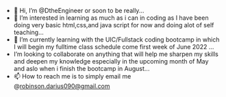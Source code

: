 - 👋 Hi, I’m @DtheEngineer or soon to be really...
- 👀 I’m interested in learning as much as i can in coding as I have been doing very basic html,css,and java script for now and doing alot of self teaching...
- 🌱 I’m currently learning with the UIC/Fullstack coding bootcamp in which I will begin my fulltime class schedule come first week of June 2022 ...
-  I’m looking to collaborate on anything that will help me sharpen my skills and deepen my knowledge especially in the upcoming month of May and aslo when i finish the bootcamp in August...
- 📫 How to reach me is to simply email me @robinson.darius090@gmail.com 

<!---
DtheEngineer/DtheEngineer is a ✨ special ✨ repository because its `README.md` (this file) appears on your GitHub profile.
You can click the Preview link to take a look at your changes.
--->
